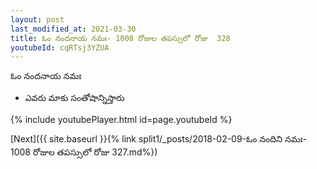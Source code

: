 ```yaml
---
layout: post
last_modified_at: 2021-03-30
title: ఓం నందనాయ నమః- 1008 రోజుల తపస్సులో రోజు  328
youtubeId: cqRTsj3YZUA
---
```

 
 
 ఓం నందనాయ నమః  
 
 -  ఎవరు మాకు సంతోషాన్నిస్తారు 
 
  
 
  
 
 
 
 
 
 


{% include youtubePlayer.html id=page.youtubeId %}
 
[Next]({{ site.baseurl }}{% link  split1/_posts/2018-02-09-ఓం నందిని నమః- 1008 రోజుల తపస్సులో రోజు  327.md%})
 

